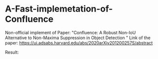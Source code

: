 # A-Fast-implemetation-of-Confluence

Non-official implement of Paper: "Confluence: A Robust Non-IoU Alternative to Non-Maxima Suppression in Object Detection "
Link of the paper: https://ui.adsabs.harvard.edu/abs/2020arXiv201200257S/abstract 


Result:
